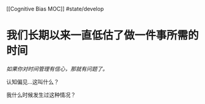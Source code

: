 [[Cognitive Bias MOC]]
#state/develop 
# 我们长期以来一直低估了做一件事所需的时间
*如果你对时间管理有信心，那就有问题了。*

认知偏见...这叫什么？

我什么时候发生过这种情况？

